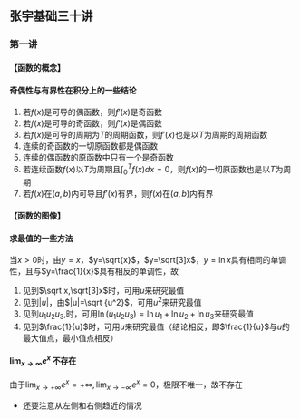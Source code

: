 ## 张宇基础三十讲

### 第一讲

####  【函数的概念】

#### 奇偶性与有界性在积分上的一些结论

1. 若$f(x)$是可导的偶函数，则$f'(x)$是奇函数
2. 若$f(x)$是可导的奇函数，则$f'(x)$是偶函数
3. 若$f(x)$是可导的周期为$T$的周期函数，则$f'(x)$也是以$T$为周期的周期函数
4. 连续的奇函数的一切原函数都是偶函数
5. 连续的偶函数的原函数中只有一个是奇函数
6. 若连续函数$f(x)$以$T$为周期且$\int_0^Tf(x)dx=0$，则$f(x)$的一切原函数也是以$T$为周期
7. 若$f(x)$在$(a,b)$内可导且$f'(x)$有界，则$f(x)$在$(a,b)$内有界



#### 【函数的图像】

#### 求最值的一些方法

当$x>0$时，由$y=x$，$y=\sqrt{x}$，$y=\sqrt[3]x$，$y=\ln x$具有相同的单调性，且与$y=\frac{1}{x}$具有相反的单调性，故

1. 见到$\sqrt x,\sqrt[3]x$时，可用$u$来研究最值
2. 见到$|u|$，由$|u|=\sqrt {u^2}$，可用$u^2$来研究最值
3. 见到$u_1u_2u_3$,时，可用$\ln (u_1u_2u_3)=\ln u_1+\ln u_2+\ln u_3$来研究最值
4. 见到$\frac{1}{u}$时，可用$u$来研究最值（结论相反，即$\frac{1}{u}$与$u$的最大值点，最小值点相反）



#### $\lim_{x\rightarrow\infty}e^x$ 不存在

由于$\lim_{x\rightarrow +\infty}e^x=+\infty,\lim_{x\rightarrow-\infty}e^x=0$，极限不唯一，故不存在

* 还要注意从左侧和右侧趋近的情况





